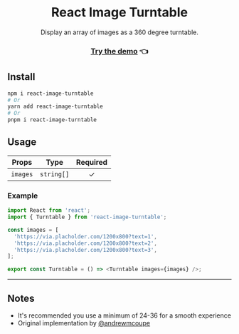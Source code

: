 <div align="center">

# React Image Turntable

Display an array of images as a 360 degree turntable.

### [Try the demo](https://codesandbox.io/s/react-image-turntable-riy93) 👈

</div>

## Install

```sh
npm i react-image-turntable
# Or
yarn add react-image-turntable
# Or
pnpm i react-image-turntable
```

## Usage

| Props    |    Type    | Required |
| -------- | :--------: | :------: |
| `images` | `string[]` |    ✓     |

### Example

```ts
import React from 'react';
import { Turntable } from 'react-image-turntable';

const images = [
  'https://via.placholder.com/1200x800?text=1',
  'https://via.placholder.com/1200x800?text=2',
  'https://via.placholder.com/1200x800?text=3',
];

export const Turntable = () => <Turntable images={images} />;
```

---

## Notes

- It's recommended you use a minimum of 24-36 for a smooth experience
- Original implementation by [@andrewmcoupe](https://github.com/andrewmcoupe)
